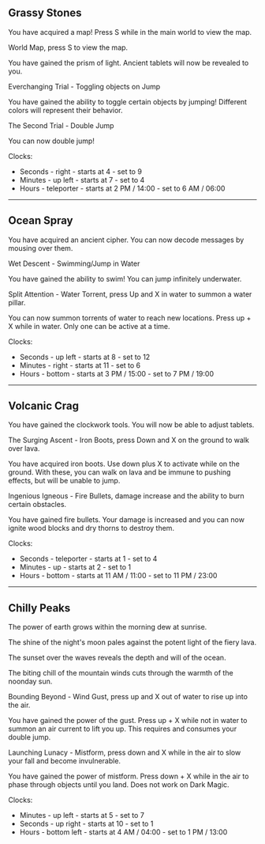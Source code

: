 ## Grassy Stones

You have acquired a map! Press S while in the main world to view the map.

World Map, press S to view the map.


You have gained the prism of light. Ancient tablets will now be revealed to you.



Everchanging Trial - Toggling objects on Jump

You have gained the ability to toggle certain objects by jumping! Different colors will represent their behavior.



The Second Trial - Double Jump

You can now double jump!


Clocks:
- Seconds - right - starts at 4 - set to 9
- Minutes - up left - starts at 7 - set to 4
- Hours - teleporter - starts at 2 PM / 14:00 - set to 6 AM / 06:00

---

## Ocean Spray

You have acquired an ancient cipher. You can now decode messages by mousing over them.



Wet Descent - Swimming/Jump in Water

You have gained the ability to swim! You can jump infinitely underwater.



Split Attention - Water Torrent, press Up and X in water to summon a water pillar.

You can now summon torrents of water to reach new locations. Press up + X while in water. Only one can be active at a time.


Clocks:
- Seconds - up left - starts at 8 - set to 12
- Minutes - right - starts at 11 - set to 6
- Hours - bottom - starts at 3 PM / 15:00 - set to 7 PM / 19:00

---

## Volcanic Crag

You have gained the clockwork tools. You will now be able to adjust tablets.



The Surging Ascent - Iron Boots, press Down and X on the ground to walk over lava.

You have acquired iron boots. Use down plus X to activate while on the ground. With these, you can walk on lava and be immune to pushing effects, but will be unable to jump.



Ingenious Igneous - Fire Bullets, damage increase and the ability to burn certain obstacles.

You have gained fire bullets. Your damage is increased and you can now ignite wood blocks and dry thorns to destroy them.


Clocks:
- Seconds - teleporter - starts at 1 - set to 4
- Minutes - up - starts at 2 - set to 1
- Hours - bottom - starts at 11 AM / 11:00 - set to 11 PM / 23:00

---

## Chilly Peaks

The power of earth grows within the morning dew at sunrise.

The shine of the night's moon pales against the potent light of the fiery lava.

The sunset over the waves reveals the depth and will of the ocean.

The biting chill of the mountain winds cuts through the warmth of the noonday sun.



Bounding Beyond - Wind Gust, press up and X out of water to rise up into the air.

You have gained the power of the gust. Press up + X while not in water to summon an air current to lift you up. This requires and consumes your double jump.



Launching Lunacy - Mistform, press down and X while in the air to slow your fall and become invulnerable.

You have gained the power of mistform. Press down + X while in the air to phase through objects until you land. Does not work on Dark Magic.


Clocks:
- Minutes - up left - starts at 5 - set to 7
- Seconds - up right - starts at 10 - set to 1
- Hours - bottom left - starts at 4 AM / 04:00 - set to 1 PM / 13:00

